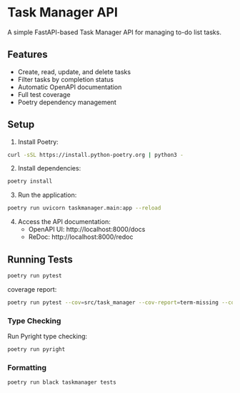 # Task Manager API

A simple FastAPI-based Task Manager API for managing to-do list tasks.

## Features

- Create, read, update, and delete tasks
- Filter tasks by completion status
- Automatic OpenAPI documentation
- Full test coverage
- Poetry dependency management

## Setup

1. Install Poetry:
```bash
curl -sSL https://install.python-poetry.org | python3 -
```

2. Install dependencies:
```bash
poetry install
```

3. Run the application:
```bash
poetry run uvicorn taskmanager.main:app --reload
```

4. Access the API documentation:
   - OpenAPI UI: http://localhost:8000/docs
   - ReDoc: http://localhost:8000/redoc

## Running Tests

```bash
poetry run pytest
```

coverage report:

```bash
poetry run pytest --cov=src/task_manager --cov-report=term-missing --cov-report=html
```

### Type Checking

Run Pyright type checking:
```bash
poetry run pyright
```

### Formatting

```bash 
poetry run black taskmanager tests
```